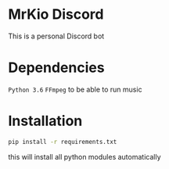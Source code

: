 # MrKio Discord
This is a personal Discord bot

# Dependencies
`Python 3.6`
`FFmpeg` to be able to run music

# Installation
```bash
pip install -r requirements.txt
```
this will install all python modules automatically


